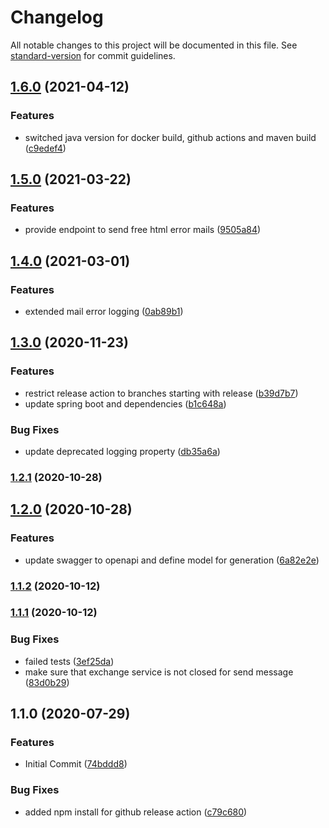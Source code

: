 # Changelog

All notable changes to this project will be documented in this file. See [standard-version](https://github.com/conventional-changelog/standard-version) for commit guidelines.

## [1.6.0](https://github.com/CaritasDeutschland/caritas-onlineBeratung-mailService/compare/v1.5.0...v1.6.0) (2021-04-12)


### Features

* switched java version for docker build, github actions and maven build ([c9edef4](https://github.com/CaritasDeutschland/caritas-onlineBeratung-mailService/commit/c9edef4053a5bc12b59efb88706fb7c3b678cf6e))

## [1.5.0](https://github.com/CaritasDeutschland/caritas-onlineBeratung-mailService/compare/v1.4.0...v1.5.0) (2021-03-22)


### Features

* provide endpoint to send free html error mails ([9505a84](https://github.com/CaritasDeutschland/caritas-onlineBeratung-mailService/commit/9505a84e0a9bd56d372b3f52337caebf1ee92b72))

## [1.4.0](https://github.com/CaritasDeutschland/caritas-onlineBeratung-mailService/compare/v1.3.0...v1.4.0) (2021-03-01)


### Features

* extended mail error logging ([0ab89b1](https://github.com/CaritasDeutschland/caritas-onlineBeratung-mailService/commit/0ab89b128f61c0c942597a77513cc851296779cc))

## [1.3.0](https://github.com/CaritasDeutschland/caritas-onlineBeratung-mailService/compare/v1.2.1...v1.3.0) (2020-11-23)


### Features

* restrict release action to branches starting with release ([b39d7b7](https://github.com/CaritasDeutschland/caritas-onlineBeratung-mailService/commit/b39d7b7f98d274df9b1d43ab00a358dc5e2bf80c))
* update spring boot and dependencies ([b1c648a](https://github.com/CaritasDeutschland/caritas-onlineBeratung-mailService/commit/b1c648a8390d540fafce03cf413edd953c7747c4))


### Bug Fixes

* update deprecated logging property ([db35a6a](https://github.com/CaritasDeutschland/caritas-onlineBeratung-mailService/commit/db35a6af6a36b0dd4fa490c779e8456295a0c4ce))

### [1.2.1](https://github.com/CaritasDeutschland/caritas-onlineBeratung-mailService/compare/v1.2.0...v1.2.1) (2020-10-28)

## [1.2.0](https://github.com/CaritasDeutschland/caritas-onlineBeratung-mailService/compare/v1.1.2...v1.2.0) (2020-10-28)


### Features

* update swagger to openapi and define model for generation ([6a82e2e](https://github.com/CaritasDeutschland/caritas-onlineBeratung-mailService/commit/6a82e2e104b870b53659965117d1ea083d5e0455))

### [1.1.2](https://github.com/CaritasDeutschland/caritas-onlineBeratung-mailService/compare/v1.1.1...v1.1.2) (2020-10-12)

### [1.1.1](https://github.com/CaritasDeutschland/caritas-onlineBeratung-mailService/compare/v1.1.0...v1.1.1) (2020-10-12)


### Bug Fixes

* failed tests ([3ef25da](https://github.com/CaritasDeutschland/caritas-onlineBeratung-mailService/commit/3ef25da459be3637fb3bf29b68ca576d0f8b1046))
* make sure that exchange service is not closed for send message ([83d0b29](https://github.com/CaritasDeutschland/caritas-onlineBeratung-mailService/commit/83d0b291c147a32db518f41c2daedba85aeb541c))

## 1.1.0 (2020-07-29)


### Features

* Initial Commit ([74bddd8](https://github.com/CaritasDeutschland/caritas-onlineBeratung-mailService/commit/74bddd808e05b3cdd744f5633358502d1322b649))


### Bug Fixes

* added npm install for github release action ([c79c680](https://github.com/CaritasDeutschland/caritas-onlineBeratung-mailService/commit/c79c68062ad35f90a43f82358a846e7934ed9d32))
